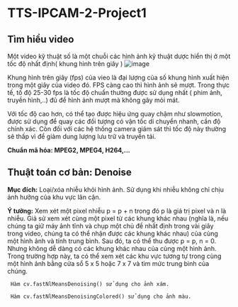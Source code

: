 # TTS-IPCAM-2-Project1
## Tìm hiểu video 
Một video kỹ thuật số là một chuỗi các hình ảnh kỹ thuật dược hiển thị ở một tốc độ nhất định( khung hình trên giây )
![image](https://user-images.githubusercontent.com/81012512/185344918-8c8599f4-5579-424b-b7e5-ffbf6326b701.png)

Khung hình trên giây (fps) của vieo là đại lượng của số khung hình xuất hiện trong một giây của video đó. FPS càng cao thì hình ảnh sẽ mượt. Trong thực tế, tố độ 25-30 fps là tốc độ chuẩn thường được sử dụng nhất ( phim ảnh, truyền hình,..) đủ để hình ảnh mượt mà không gây mỏi mát.

Với tốc độ cao hơn, có thể tạo được hiệu ứng quay chậm như slowmotion, được sử dụng để quay các đối tượng có vận tốc di chuyển nhanh, cần độ chính xác. Còn đối với các hệ thống camera giám sát thì tốc độ này thường sẽ thấp vì để giảm dung lượng lưu trữ và truyền tải.

**Chuẩn mã hóa: MPEG2, MPEG4, H264,...**

## Thuật toán cơ bản: Denoise 
**Mục đích:** Loại/xóa nhiễu khỏi hình ảnh. Sử dụng khi nhiễu không chỉ chịu ảnh hưởng của khu vực lân cận.

**Ý tưởng:** Xem xét một pixel nhiễu p = p + n trong đó p là giá trị pixel và n là nhiễu. Giả sử xem xét cùng một pixel từ các khung khác nhau (nghĩa là, nếu chúng ta giữ máy ảnh tĩnh và chụp một chủ đề nhất định trong vài giây trong video, chúng ta có thể nhận được các khung khác nhau) của cùng một hình ảnh và tính trung bình. Sau đó, ta có thể thu được p = p, n = 0. Nhưng không dễ dàng có các khung khác nhau của cùng một hình ảnh. Trong trường hợp này, ta có thể xem xét các khu vực tương tự trong cùng một hình ảnh bằng cửa sổ 5 x 5 hoặc 7 x 7 và tìm mức trung bình của chúng.
    
     Hàm cv.fastNlMeansDenoising() sử dụng cho ảnh xám. 
     
     Hàm cv.fastNlMeansDenoisingColored() sử dụng cho ảnh màu.
